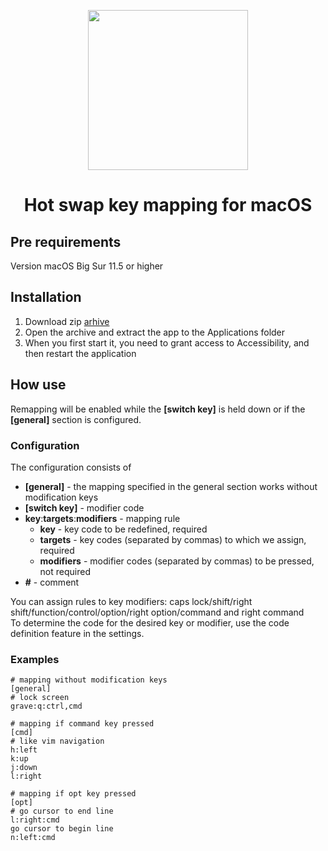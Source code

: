 <p align="center">
  <img width="256" height="256" src="https://github.com/bornthenord/keyborg/blob/main/logo.jpeg">
<p>
<h1 align="center">Hot swap key mapping for macOS</h1>

## Pre requirements
Version macOS Big Sur 11.5 or higher

## Installation
1. Download zip [arhive](https://github.com/bornthenord/hotpaws/releases)
2. Open the archive and extract the app to the Applications folder
3. When you first start it, you need to grant access to Accessibility, and then restart the application

## How use
Remapping will be enabled while the **[switch key]** is held down or if the **[general]** section is configured.

### Configuration
The configuration consists of

- **[general]** - the mapping specified in the general section works without modification keys
- **[switch key]** - modifier code
- **key**:**targets**:**modifiers** - mapping rule
    - **key** - key code to be redefined, required
    - **targets** - key codes (separated by commas) to which we assign, required
    - **modifiers** - modifier codes (separated by commas) to be pressed, not required
- **#** - comment

You can assign rules to key modifiers: caps lock/shift/right shift/function/control/option/right option/command and right command\
To determine the code for the desired key or modifier, use the code definition feature in the settings.

### Examples

```text
# mapping without modification keys
[general]
# lock screen
grave:q:ctrl,cmd

# mapping if command key pressed
[cmd]
# like vim navigation
h:left
k:up
j:down
l:right

# mapping if opt key pressed
[opt]
# go cursor to end line
l:right:cmd
go cursor to begin line
n:left:cmd
```
